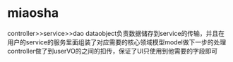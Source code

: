 # miaosha
controller>>service>>dao
dataobject负责数据储存到service的传输，并且在用户的service的服务里面组装了对应需要的核心领域模型model做下一步的处理
controller做了到userVO的之间的扣传，保证了UI只使用到他需要的字段即可
